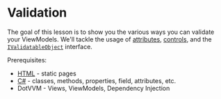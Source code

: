 ﻿---
Title: Validation
---

# Validation

The goal of this lesson is to show you the various ways you can validate your ViewModels. We'll
tackle the usage of [attributes][validation], [controls], and the [`IValidatableObject`][validation] interface.

Prerequisites:

- [HTML] - static pages
- [C#] - classes, methods, properties, field, attributes, etc.
- DotVVM - Views, ViewModels, Dependency Injection

[validation]: https://www.dotvvm.com/docs/tutorials/basics-validation
[controls]: https://www.dotvvm.com/docs/tutorials/basics-validator-controls
[html]: https://developer.mozilla.org/en-US/docs/Learn/Getting_started_with_the_web/HTML_basics
[C#]: https://docs.microsoft.com/en-us/dotnet/csharp/quick-starts/